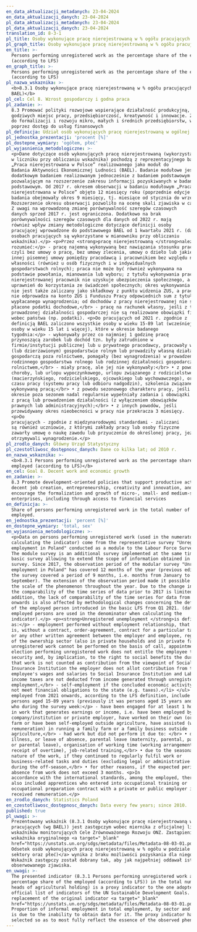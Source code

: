 ```yaml
---
en_data_aktualizacji_metadanych: 23-04-2024
en_data_aktualizacji_danych: 23-04-2024
pl_data_aktualizacji_metadanych: 23-04-2024
pl_data_aktualizacji_danych: 23-04-2024
translation_id: 8-3-1
pl_title: Osoby wykonujące pracę nierejestrowaną w % ogółu pracujących (wg BAEL)
pl_graph_title: Osoby wykonujące pracę nierejestrowaną w % ogółu pracujących (wg BAEL)
en_title: >-
  Persons performing unregistered work as the percentage share of the employed
  (according to LFS)
en_graph_title: >-
  Persons performing unregistered work as the percentage share of the employed
  (according to LFS)
pl_nazwa_wskaznika: >-
  <b>8.3.1 Osoby wykonujące pracę nierejestrowaną w % ogółu pracujących (wg
  BAEL)</b>
pl_cel: Cel 8. Wzrost gospodarczy i godna praca
pl_zadanie: >-
  8.3 Promować polityki rozwojowe wspierające działalność produkcyjną, tworzenie
  godziwych miejsc pracy, przedsiębiorczość, kreatywność i innowacje. Zachęcać
  do formalizacji i rozwoju mikro, małych i średnich przedsiębiorstw, w tym
  poprzez dostęp do usług finansowych
pl_definicja: Udział osób wykonujących pracę nierejestrowaną w ogólnej liczbie pracujących.
pl_jednostka_prezentacji: 'procent [%]'
pl_dostepne_wymiary: 'ogółem, płeć'
pl_wyjasnienia_metodologiczne: >-
  <p>Dane dotyczące osób wykonujących pracę nierejestrowaną (wykorzystane
  w liczniku przy obliczaniu wskaźnika) pochodzą z reprezentacyjnego badania
  „Praca nierejestrowana w Polsce” realizowanego jako moduł do
  Badania Aktywności Ekonomicznej Ludności (BAEL). Badanie modułowe jest
  dodatkowym badaniem realizowanym jednocześnie z badaniem podstawowym
  pozwalającym na rozszerzenie zakresu informacji pozyskiwanych w badaniu
  podstawowym. Od 2017 r. okresem obserwacji w badaniu modułowym „Praca
  nierejestrowana w Polsce” objęto 12 miesięcy roku (poprzednie edycje
  badania obejmowały okres 9 miesięcy, tj. miesiące od stycznia do września).
  Rozszerzenie okresu obserwacji pozwoliło na ocenę skali zjawiska w całym roku.
  Z uwagi na wprowadzoną zmianę porównywalność szeregów czasowych
  danych sprzed 2017 r. jest ograniczona. Dodatkowo na brak
  porównywalności szeregów czasowych dla danych od 2022 r. mają
  również wpływ zmiany metodologiczne dotyczące definicji osoby
  pracującej wprowadzone do podstawowego BAEL od 1 kwartału 2021 r. (dane o
  osobach pracujących są wykorzystane w mianowniku przy obliczaniu
  wskaźnika).</p> <p>Przez <strong>pracę nierejestrowaną </strong>należy
  rozumieć:</p> - pracę najemną wykonywaną bez nawiązania stosunku pracy
  czyli bez umowy o pracę, bez umowy zlecenia, umowy o dzieło lub jakiejkolwiek
  innej pisemnej umowy pomiędzy pracodawcą i pracownikiem bez względu na sektor
  własności (również u osób fizycznych i w indywidualnych
  gospodarstwach rolnych); praca nie może być również wykonywana na
  podstawie powołania, mianowania lub wyboru; z tytułu wykonywania pracy
  nierejestrowanej pracownik nie uzyskuje ubezpieczenia społecznego, a więc
  uprawnień do korzystania ze świadczeń społecznych; okres wykonywania tej pracy
  nie jest także zaliczany jako składkowy z punktu widzenia ZUS, a pracodawca
  nie odprowadza na konto ZUS i Funduszu Pracy odpowiednich sum z tytułu
  wypłacanego wynagrodzenia; od dochodów z pracy nierejestrowanej nie są
  płacone podatki dochodowe,</br> - pracę na rachunek własny, jeśli z tytułu
  prowadzonej działalności gospodarczej nie są realizowane obowiązki finansowe
  wobec państwa (np. podatki). <p>Do pracujących od 2021 r. zgodnie z
  definicją BAEL zaliczono wszystkie osoby w wieku 15-89 lat (wcześniej były to
  osoby w wieku 15 lat i więcej), które w okresie badanego
  tygodnia:</p> - wykonywały przez co najmniej 1 godzinę pracę
  przynoszącą zarobek lub dochód tzn. były zatrudnione w
  firmie/instytucji publicznej lub u prywatnego pracodawcy, pracowały we własnym
  (lub dzierżawionym) gospodarstwie rolnym lub prowadziły własną działalność
  gospodarczą poza rolnictwem, pomagały (bez wynagrodzenia) w prowadzeniu
  rodzinnego gospodarstwa rolnego lub rodzinnej działalności gospodarczej poza
  rolnictwem,</br> - miały pracę, ale jej nie wykonywały:</br> • z powodu
  choroby, lub urlopu wypoczynkowego, urlopu związanego z rodzicielstwem
  (macierzyńskiego, rodzicielskiego, ojcowskiego lub wychowawczego), organizacji
  czasu pracy (systemu pracy lub odbioru nadgodzin), szkolenia związanego z
  wykonywaną pracą;</br> • z powodu sezonowego charakteru pracy, jeśli w
  okresie poza sezonem nadal regularnie wypełniały zadania i obowiązki związane
  z pracą lub prowadzeniem działalności (z wyłączeniem obowiązków
  prawnych lub administracyjnych);</br> • z innych powodów, jeśli
  przewidywany okres nieobecności w pracy nie przekracza 3 miesięcy. 
  <p>Do
  pracujących - zgodnie z międzynarodowymi standardami - zaliczani
  są również uczniowie, z którymi zakłady pracy lub osoby fizyczne
  zawarły umowę o naukę zawodu lub przyuczenie do określonej pracy, jeżeli
  otrzymywali wynagrodzenie.</p>
pl_zrodlo_danych: Główny Urząd Statystyczny
pl_czestotliwosc_dostępnosc_danych: Dane co kilka lat; od 2010 r.
en_nazwa_wskaznika: >-
  <b>8.3.1 Persons performing unregistered work as the percentage share of the
  employed (according to LFS)</b>
en_cel: Goal 8. Decent work and economic growth
en_zadanie: >-
  8.3 Promote development-oriented policies that support productive activities,
  decent job creation, entrepreneurship, creativity and innovation, and
  encourage the formalization and growth of micro-, small- and medium-sized
  enterprises, including through access to financial services
en_definicja: >-
  Share of persons performing unregistered work in the total number of the
  employed.
en_jednostka_prezentacji: 'percent [%]'
en_dostepne_wymiary: 'total, sex'
en_wyjasnienia_metodologiczne: >-
  <p>Data on persons performing unregistered work (used in the numerator when
  calculating the indicator) come from the representative survey "Unregistered
  employment in Poland" conducted as a module to the Labour Force Survey (LFS).
  The module survey is an additional survey implemented at the same time as the
  basic survey allowing to extend the scope of information obtained in the basic
  survey. Since 2017, the observation period of the modular survey "Unregistered
  employment in Poland" has covered 12 months of the year (previous editions of
  the survey covered a period of 9 months, i.e. months from January to
  September). The extension of the observation period made it possible to assess
  the scale of the phenomenon throughout the year. Due to the change introduced,
  the comparability of the time series of data prior to 2017 is limited. In
  addition, the lack of comparability of the time series for data from 2022
  onwards is also affected by methodological changes concerning the definition
  of the employed person introduced in the basic LFS from Q1 2021. (data on
  employed persons are used in the denominator when calculating the
  indicator).</p> <p><strong>Unregistered unemployment </strong>is defined
  as:</p> - employment performed without employment relationship, that
  is, without a contract, order-agreement, contract for a particular task/work
  or any other written agreement between the employer and employee, regardless
  of the ownership sector (also in private households and in private farms)
  unregistered work cannot be performed on the basis of call, appointment, or
  election performing unregistered work does not entitle the employee to social
  security and, by implication, to the right to social benefits the duration of
  that work is not counted as contribution from the viewpoint of Social
  Insurance Institution the employer does not allot contribution from the
  employee's wages and salaries to Social Insurance Institution and Labour Found
  income taxes are not deducted from income generated through unregistered
  employment,</br> - self-employment if the concluded economic activity does
  not meet financial obligations to the state (e.g. taxes).</li> </ul> <p>The
  employed from 2021 onwards, according to the LFS definition, include all
  persons aged 15-89 years (previously it was persons aged 15 years and over)
  who during the survey week:</p> - have been engaged for at least 1 hour
  in work that generates earnings or income, i.e. have been employed by a public
  company/institution or private employer, have worked on their own (or leased)
  farm or have been self-employed outside agriculture, have assisted (without
  remuneration) in running a family farm or a family business outside
  agriculture,</br> - had work but did not perform it due to: </br> • due to
  illness, or leave of absence, parental leave (maternity, parental, paternity
  or parental leave), organisation of working time (working arrangements or
  receipt of overtime), job-related training,</br> • due to the seasonal
  nature of the work, if they continued to regularly fulfil work or
  business-related tasks and duties (excluding legal or administrative duties)
  during the off-season,</br> • for other reasons, if the expected period of
  absence from work does not exceed 3 months. <p>In
  accordance with the international standards, among the employed, there are
  also included apprentices who entered into occupational training or
  occupational preparation contract with a private or public employer if they
  received remuneration.</p>
en_zrodlo_danych: Statistics Poland
en_czestotliwosc_dostępnosc_danych: Data every few years; since 2010.
published: true
pl_uwagi: >-
  Prezentowany wskaźnik (8.3.1 Osoby wykonujące pracę nierejestrowaną w % ogółu
  pracujących (wg BAEL)) jest zastępczym wobec miernika z oficjalnej listy
  wskaźników monitorujących Cele Zrównoważonego Rozwoju ONZ. Zastąpienie
  wskaźnika oryginalnego <a target="_blank"
  href="https://unstats.un.org/sdgs/metadata/files/Metadata-08-03-01.pdf">(8.3.1
  Odsetek osób wykonujących pracę nierejestrowaną w % ogółu w podziale na:
  sektory oraz płeć)</a> wynika z braku możliwości pozyskania dla niego danych.
  Wskaźnik zastępczy został dobrany tak, aby jak najpełniej oddawał istotę
  obserwowanego zjawiska.
en_uwagi: >-
  The presented indicator (8.3.1 Persons performing unregistered work as the
  percentage share of the employed (according to LFS)) in the total number of
  heads of agricultural holding) is a proxy indicator to the one adopted in the
  official list of indicators of the UN Sustainable Development Goals. The
  replacement of the original indicator <a target="_blank"
  href="https://unstats.un.org/sdgs/metadata/files/Metadata-08-03-01.pdf">(8.3.1
  Proportion of informal employment in total employment, by sector and sex)</a>
  is due to the inability to obtain data for it. The proxy indicator has been
  selected so as to most fully reflect the essence of the observed phenomenon.
---
```

